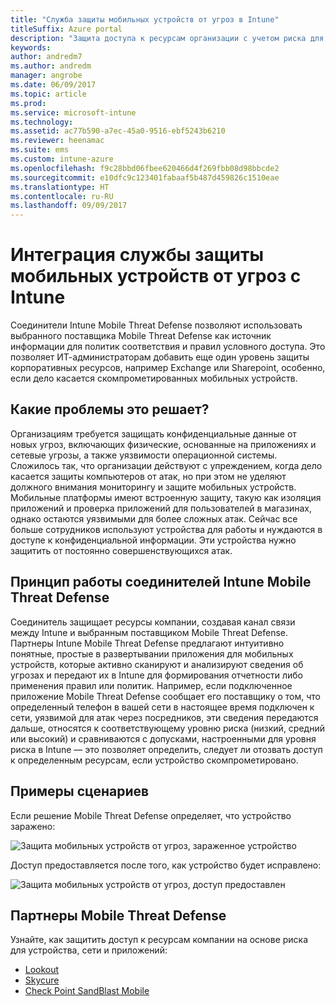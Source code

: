 ```yaml
---
title: "Служба защиты мобильных устройств от угроз в Intune"
titleSuffix: Azure portal
description: "Защита доступа к ресурсам организации с учетом риска для устройств"
keywords: 
author: andredm7
ms.author: andredm
manager: angrobe
ms.date: 06/09/2017
ms.topic: article
ms.prod: 
ms.service: microsoft-intune
ms.technology: 
ms.assetid: ac77b590-a7ec-45a0-9516-ebf5243b6210
ms.reviewer: heenamac
ms.suite: ems
ms.custom: intune-azure
ms.openlocfilehash: f9c28bbd06fbee620466d4f269fbb08d98bbcde2
ms.sourcegitcommit: e10dfc9c123401fabaaf5b487d459826c1510eae
ms.translationtype: HT
ms.contentlocale: ru-RU
ms.lasthandoff: 09/09/2017
---
```

# <a name="mobile-threat-defense-integration-with-intune"></a>Интеграция службы защиты мобильных устройств от угроз с Intune


Соединители Intune Mobile Threat Defense позволяют использовать выбранного поставщика Mobile Threat Defense как источник информации для политик соответствия и правил условного доступа. Это позволяет ИТ-администраторам добавить еще один уровень защиты корпоративных ресурсов, например Exchange или Sharepoint, особенно, если дело касается скомпрометированных мобильных устройств.

## <a name="what-problem-does-this-solve"></a>Какие проблемы это решает?

Организациям требуется защищать конфиденциальные данные от новых угроз, включающих физические, основанные на приложениях и сетевые угрозы, а также уязвимости операционной системы.
Сложилось так, что организации действуют с упреждением, когда дело касается защиты компьютеров от атак, но при этом не уделяют должного внимания мониторингу и защите мобильных устройств. Мобильные платформы имеют встроенную защиту, такую как изоляция приложений и проверка приложений для пользователей в магазинах, однако остаются уязвимыми для более сложных атак. Сейчас все больше сотрудников используют устройства для работы и нуждаются в доступе к конфиденциальной информации. Эти устройства нужно защитить от постоянно совершенствующихся атак.

## <a name="how-the-intune-mobile-threat-defense-connectors-work"></a>Принцип работы соединителей Intune Mobile Threat Defense

Соединитель защищает ресурсы компании, создавая канал связи между Intune и выбранным поставщиком Mobile Threat Defense. Партнеры Intune Mobile Threat Defense предлагают интуитивно понятные, простые в развертывании приложения для мобильных устройств, которые активно сканируют и анализируют сведения об угрозах и передают их в Intune для формирования отчетности либо применения правил или политик. Например, если подключенное приложение Mobile Threat Defense сообщает его поставщику о том, что определенный телефон в вашей сети в настоящее время подключен к сети, уязвимой для атак через посредников, эти сведения передаются дальше, относятся к соответствующему уровню риска (низкий, средний или высокий) и сравниваются с допусками, настроенными для уровня риска в Intune — это позволяет определить, следует ли отозвать доступ к определенным ресурсам, если устройство скомпрометировано.

## <a name="sample-scenarios"></a>Примеры сценариев

Если решение Mobile Threat Defense определяет, что устройство заражено:

![Защита мобильных устройств от угроз, зараженное устройство](./media/MTD-image-1.png)

Доступ предоставляется после того, как устройство будет исправлено:

![Защита мобильных устройств от угроз, доступ предоставлен](./media/MTD-image-2.png)

## <a name="mobile-threat-defense-partners"></a>Партнеры Mobile Threat Defense

Узнайте, как защитить доступ к ресурсам компании на основе риска для устройства, сети и приложений:

- [Lookout](lookout-mobile-threat-defense-connector.md)
- [Skycure](skycure-mobile-threat-defense-connector.md)
- [Check Point SandBlast Mobile](checkpoint-sandblast-mobile-mobile-threat-defense-connector.md)